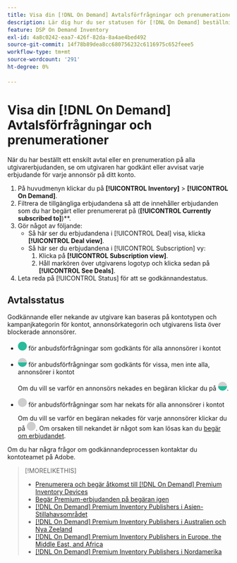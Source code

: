```yaml
---
title: Visa din [!DNL On Demand] Avtalsförfrågningar och prenumerationer
description: Lär dig hur du ser statusen för [!DNL On Demand] beställningar och prenumerationer.
feature: DSP On Demand Inventory
exl-id: 4a8c0242-eaa7-426f-82da-8a4ae4bed492
source-git-commit: 14f78b89dea8cc680756232c6116975c652feee5
workflow-type: tm+mt
source-wordcount: '291'
ht-degree: 0%

---
```


# Visa din [!DNL On Demand] Avtalsförfrågningar och prenumerationer

När du har beställt ett enskilt avtal eller en prenumeration på alla utgivarerbjudanden, se om utgivaren har godkänt eller avvisat varje erbjudande för varje annonsör på ditt konto.

1. På huvudmenyn klickar du på **[!UICONTROL Inventory]** > **[!UICONTROL On Demand]**.
1. Filtrera de tillgängliga erbjudandena så att de innehåller erbjudanden som du har begärt eller prenumererat på (**[!UICONTROL Currently subscribed to]**)**.
1. Gör något av följande:
   * Så här ser du erbjudandena i [!UICONTROL Deal] visa, klicka **[!UICONTROL Deal view]**.
   * Så här ser du erbjudandena i [!UICONTROL Subscription] vy:
      1. Klicka på **[!UICONTROL Subscription view]**.
      1. Håll markören över utgivarens logotyp och klicka sedan på **[!UICONTROL See Deals]**.
1. Leta reda på [!UICONTROL Status] för att se godkännandestatus.

## Avtalsstatus

Godkännande eller nekande av utgivare kan baseras på kontotypen och kampanjkategorin för kontot, annonsörkategorin och utgivarens lista över blockerade annonsörer.

* ![fullständigt godkänd](/help/dsp/assets/approved.png) för anbudsförfrågningar som godkänts för alla annonsörer i kontot

* ![delvis godkänd](/help/dsp/assets/partly-approved.png) för anbudsförfrågningar som godkänts för vissa, men inte alla, annonsörer i kontot

   Om du vill se varför en annonsörs nekades en begäran klickar du på ![delvis godkänd](/help/dsp/assets/partly-approved.png).

* ![nekad](/help/dsp/assets/denied.png) för anbudsförfrågningar som har nekats för alla annonsörer i kontot

   Om du vill se varför en begäran nekades för varje annonsörer klickar du på ![nekad](/help/dsp/assets/denied.png). Om orsaken till nekandet är något som kan lösas kan du [begär om erbjudandet](/help/dsp/inventory/on-demand-inventory-rerequest.md).

Om du har några frågor om godkännandeprocessen kontaktar du kontoteamet på Adobe.

>[!MORELIKETHIS]
>
>* [Prenumerera och begär åtkomst till [!DNL On Demand] Premium Inventory Devices](on-demand-inventory-subscribe.md)
>* [Begär Premium-erbjudanden på begäran igen](on-demand-inventory-rerequest.md)
>* [[!DNL On Demand] Premium Inventory Publishers i Asien-Stillahavsområdet](on-demand-inventory-publishers-apac.md)
>* [[!DNL On Demand] Premium Inventory Publishers i Australien och Nya Zeeland](on-demand-inventory-publishers-anz.md)
>* [[!DNL On Demand] Premium Inventory Publishers in Europe, the Middle East, and Africa](on-demand-inventory-publishers-emea.md)
>* [[!DNL On Demand] Premium Inventory Publishers i Nordamerika](on-demand-inventory-publishers-na.md)

